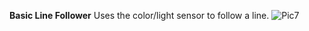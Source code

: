 **Basic Line Follower**
Uses the color/light sensor to follow a line.
![Pic7](http://wlgblog.weebly.com/uploads/9/3/8/1/93812316/capture_5_orig.png)
